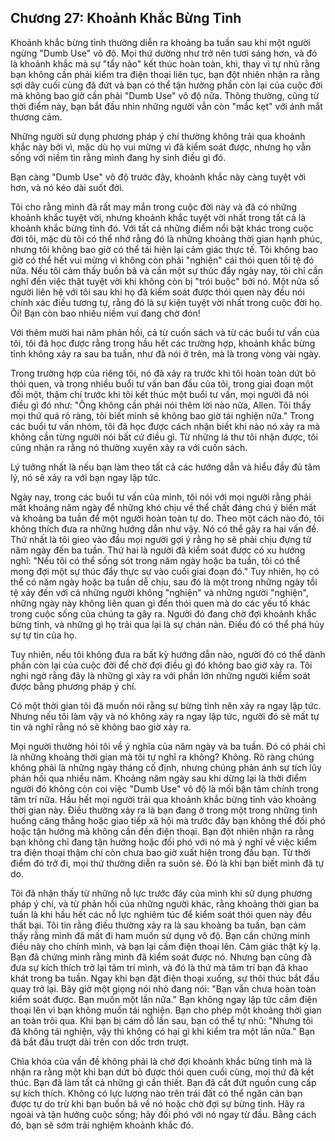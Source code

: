 ## Chương 27: Khoảnh Khắc Bừng Tỉnh

Khoảnh khắc bừng tỉnh thường diễn ra khoảng ba tuần sau khi một người ngừng "Dumb Use" vô độ. Mọi thứ dường như trở nên tươi sáng hơn, và đó là khoảnh khắc mà sự "tẩy não" kết thúc hoàn toàn, khi, thay vì tự nhủ rằng bạn không cần phải kiểm tra điện thoại liên tục, bạn đột nhiên nhận ra rằng sợi dây cuối cùng đã đứt và bạn có thể tận hưởng phần còn lại của cuộc đời mà không bao giờ cần phải "Dumb Use" vô độ nữa. Thông thường, cũng từ thời điểm này, bạn bắt đầu nhìn những người vẫn còn "mắc kẹt" với ánh mắt thương cảm.

Những người sử dụng phương pháp ý chí thường không trải qua khoảnh khắc này bởi vì, mặc dù họ vui mừng vì đã kiểm soát được, nhưng họ vẫn sống với niềm tin rằng mình đang hy sinh điều gì đó.

Bạn càng "Dumb Use" vô độ trước đây, khoảnh khắc này càng tuyệt vời hơn, và nó kéo dài suốt đời.

Tôi cho rằng mình đã rất may mắn trong cuộc đời này và đã có những khoảnh khắc tuyệt vời, nhưng khoảnh khắc tuyệt vời nhất trong tất cả là khoảnh khắc bừng tỉnh đó. Với tất cả những điểm nổi bật khác trong cuộc đời tôi, mặc dù tôi có thể nhớ rằng đó là những khoảng thời gian hạnh phúc, nhưng tôi không bao giờ có thể tái hiện lại cảm giác thực tế. Tôi không bao giờ có thể hết vui mừng vì không còn phải "nghiện" cái thói quen tồi tệ đó nữa. Nếu tôi cảm thấy buồn bã và cần một sự thúc đẩy ngày nay, tôi chỉ cần nghĩ đến việc thật tuyệt vời khi không còn bị "trói buộc" bởi nó. Một nửa số người liên hệ với tôi sau khi họ đã kiểm soát được thói quen này đều nói chính xác điều tương tự, rằng đó là sự kiện tuyệt vời nhất trong cuộc đời họ. Ôi! Bạn còn bao nhiêu niềm vui đang chờ đón!

Với thêm mười hai năm phản hồi, cả từ cuốn sách và từ các buổi tư vấn của tôi, tôi đã học được rằng trong hầu hết các trường hợp, khoảnh khắc bừng tỉnh không xảy ra sau ba tuần, như đã nói ở trên, mà là trong vòng vài ngày.

Trong trường hợp của riêng tôi, nó đã xảy ra trước khi tôi hoàn toàn dứt bỏ thói quen, và trong nhiều buổi tư vấn ban đầu của tôi, trong giai đoạn một đối một, thậm chí trước khi tôi kết thúc một buổi tư vấn, mọi người đã nói điều gì đó như: "Ông không cần phải nói thêm lời nào nữa, Allen. Tôi thấy mọi thứ quá rõ ràng, tôi biết mình sẽ không bao giờ tái nghiện nữa." Trong các buổi tư vấn nhóm, tôi đã học được cách nhận biết khi nào nó xảy ra mà không cần từng người nói bất cứ điều gì. Từ những lá thư tôi nhận được, tôi cũng nhận ra rằng nó thường xuyên xảy ra với cuốn sách.

Lý tưởng nhất là nếu bạn làm theo tất cả các hướng dẫn và hiểu đầy đủ tâm lý, nó sẽ xảy ra với bạn ngay lập tức.

Ngày nay, trong các buổi tư vấn của mình, tôi nói với mọi người rằng phải mất khoảng năm ngày để những khó chịu về thể chất đáng chú ý biến mất và khoảng ba tuần để một người hoàn toàn tự do. Theo một cách nào đó, tôi không thích đưa ra những hướng dẫn như vậy. Nó có thể gây ra hai vấn đề. Thứ nhất là tôi gieo vào đầu mọi người gợi ý rằng họ sẽ phải chịu đựng từ năm ngày đến ba tuần. Thứ hai là người đã kiểm soát được có xu hướng nghĩ: "Nếu tôi có thể sống sót trong năm ngày hoặc ba tuần, tôi có thể mong đợi một sự thúc đẩy thực sự vào cuối giai đoạn đó." Tuy nhiên, họ có thể có năm ngày hoặc ba tuần dễ chịu, sau đó là một trong những ngày tồi tệ xảy đến với cả những người không "nghiện" và những người "nghiện", những ngày này không liên quan gì đến thói quen mà do các yếu tố khác trong cuộc sống của chúng ta gây ra. Người đó đang chờ đợi khoảnh khắc bừng tỉnh, và những gì họ trải qua lại là sự chán nản. Điều đó có thể phá hủy sự tự tin của họ.

Tuy nhiên, nếu tôi không đưa ra bất kỳ hướng dẫn nào, người đó có thể dành phần còn lại của cuộc đời để chờ đợi điều gì đó không bao giờ xảy ra. Tôi nghi ngờ rằng đây là những gì xảy ra với phần lớn những người kiểm soát được bằng phương pháp ý chí.

Có một thời gian tôi đã muốn nói rằng sự bừng tỉnh nên xảy ra ngay lập tức. Nhưng nếu tôi làm vậy và nó không xảy ra ngay lập tức, người đó sẽ mất tự tin và nghĩ rằng nó sẽ không bao giờ xảy ra.

Mọi người thường hỏi tôi về ý nghĩa của năm ngày và ba tuần. Đó có phải chỉ là những khoảng thời gian mà tôi tự nghĩ ra không? Không. Rõ ràng chúng không phải là những ngày tháng cố định, nhưng chúng phản ánh sự tích lũy phản hồi qua nhiều năm. Khoảng năm ngày sau khi dừng lại là thời điểm người đó không còn coi việc "Dumb Use" vô độ là mối bận tâm chính trong tâm trí nữa. Hầu hết mọi người trải qua khoảnh khắc bừng tỉnh vào khoảng thời gian này. Điều thường xảy ra là bạn đang ở trong một trong những tình huống căng thẳng hoặc giao tiếp xã hội mà trước đây bạn không thể đối phó hoặc tận hưởng mà không cần đến điện thoại. Bạn đột nhiên nhận ra rằng bạn không chỉ đang tận hưởng hoặc đối phó với nó mà ý nghĩ về việc kiểm tra điện thoại thậm chí còn chưa bao giờ xuất hiện trong đầu bạn. Từ thời điểm đó trở đi, mọi thứ thường diễn ra suôn sẻ. Đó là khi bạn biết mình đã tự do.

Tôi đã nhận thấy từ những nỗ lực trước đây của mình khi sử dụng phương pháp ý chí, và từ phản hồi của những người khác, rằng khoảng thời gian ba tuần là khi hầu hết các nỗ lực nghiêm túc để kiểm soát thói quen này đều thất bại. Tôi tin rằng điều thường xảy ra là sau khoảng ba tuần, bạn cảm thấy rằng mình đã mất đi ham muốn sử dụng vô độ. Bạn cần chứng minh điều này cho chính mình, và bạn lại cầm điện thoại lên. Cảm giác thật kỳ lạ. Bạn đã chứng minh rằng mình đã kiểm soát được nó. Nhưng bạn cũng đã đưa sự kích thích trở lại tâm trí mình, và đó là thứ mà tâm trí bạn đã khao khát trong ba tuần. Ngay khi bạn đặt điện thoại xuống, sự thôi thúc bắt đầu quay trở lại. Bây giờ một giọng nói nhỏ đang nói: "Bạn vẫn chưa hoàn toàn kiểm soát được. Bạn muốn một lần nữa." Bạn không ngay lập tức cầm điện thoại lên vì bạn không muốn tái nghiện. Bạn cho phép một khoảng thời gian an toàn trôi qua. Khi bạn bị cám dỗ lần sau, bạn có thể tự nhủ: "Nhưng tôi đã không tái nghiện, vậy thì không có hại gì khi kiểm tra một lần nữa." Bạn đã bắt đầu trượt dài trên con dốc trơn trượt.

Chìa khóa của vấn đề không phải là chờ đợi khoảnh khắc bừng tỉnh mà là nhận ra rằng một khi bạn dứt bỏ được thói quen cuối cùng, mọi thứ đã kết thúc. Bạn đã làm tất cả những gì cần thiết. Bạn đã cắt đứt nguồn cung cấp sự kích thích. Không có lực lượng nào trên trái đất có thể ngăn cản bạn được tự do trừ khi bạn buồn bã về nó hoặc chờ đợi sự bừng tỉnh. Hãy ra ngoài và tận hưởng cuộc sống; hãy đối phó với nó ngay từ đầu. Bằng cách đó, bạn sẽ sớm trải nghiệm khoảnh khắc đó.